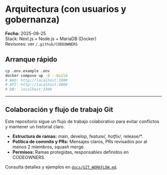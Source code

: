 
# Arquitectura (con usuarios y gobernanza)

**Fecha:** 2025-08-25  
Stack: Next.js + Node.js + MariaDB (Docker)  
Revisores: ver `/.github/CODEOWNERS`

## Arranque rápido
```bash
cp .env.example .env
docker compose up -d --build
# Web: http://localhost:3000
# API: http://localhost:4000
# DB:  localhost:3306
```

---

## Colaboración y flujo de trabajo Git

Este repositorio sigue un flujo de trabajo colaborativo para evitar conflictos y mantener un historial claro.

- **Estructura de ramas:** main, develop, feature/*, hotfix/*, release/*.
- **Política de commits y PRs:** Mensajes claros, PRs revisados por al menos 2 miembros, squash merge.
- **Permisos:** Ramas protegidas, responsables definidos en CODEOWNERS.

Consulta detalles y ejemplos en [`docs/GIT_WORKFLOW.md`](docs/GIT_WORKFLOW.md).
